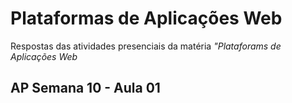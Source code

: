 # Plataformas de Aplicações Web
Respostas das atividades presenciais da matéria *"Plataforams de Aplicações Web* 

 ## AP Semana 10 - Aula 01
